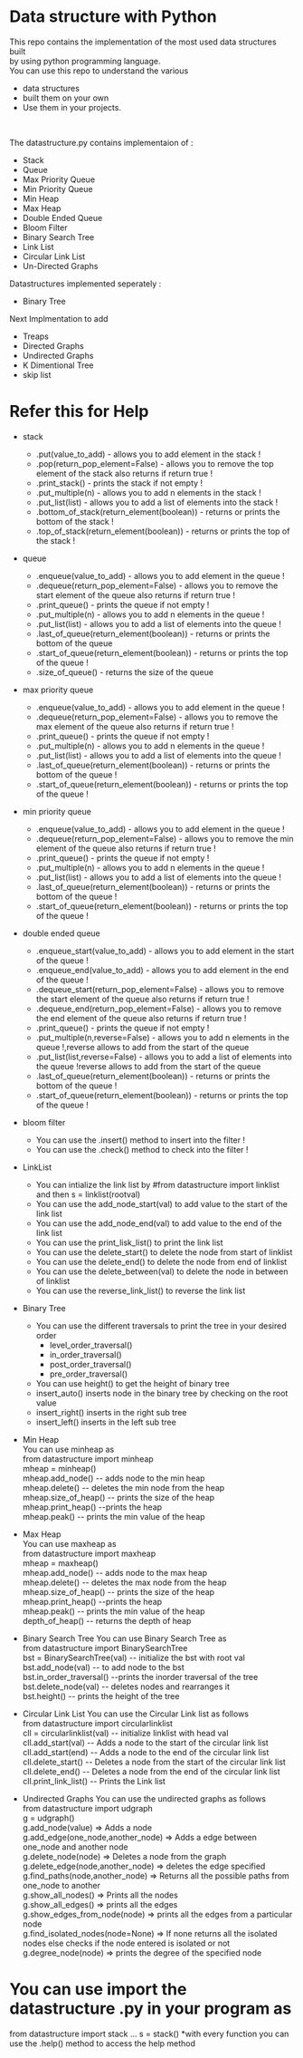 # Data structure with Python 
This repo contains the implementation of the most used data structures built <br /> by using python programming language. <br />
You can use this repo to understand the various 
- data structures
- built them on your own  
- Use them in your projects.
<br />

The datastructure.py contains implementaion of :
- Stack
- Queue 
- Max Priority Queue
- Min Priority Queue 
- Min Heap
- Max Heap
- Double Ended Queue 
- Bloom Filter 
- Binary Search Tree 
- Link List 
- Circular Link List 
- Un-Directed Graphs

Datastructures implemented seperately :
- Binary Tree 

Next Implmentation to add 
- Treaps
- Directed Graphs 
- Undirected Graphs 
- K Dimentional Tree 
- skip list 

# Refer this for Help

- stack 
  - .put(value_to_add) - allows you to add element in the stack !
  - .pop(return_pop_element=False) - allows you to remove the top element of the stack also returns if return true !
  - .print_stack() - prints the stack if not empty !
  - .put_multiple(n) - allows you to add n elements in the stack !
  - .put_list(list) - allows you to add a list of elements into the stack !
  - .bottom_of_stack(return_element(boolean)) - returns or prints the bottom of the stack !
  - .top_of_stack(return_element(boolean)) - returns or prints the top of the stack !
  
- queue
  - .enqueue(value_to_add) - allows you to add element in the queue !
  - .dequeue(return_pop_element=False) - allows you to remove the start element of the queue also returns if return true !
  - .print_queue() - prints the queue if not empty !
  - .put_multiple(n) - allows you to add n elements in the queue !
  - .put_list(list) - allows you to add a list of elements into the queue !
  - .last_of_queue(return_element(boolean)) - returns or prints the bottom of the queue 
  - .start_of_queue(return_element(boolean)) - returns or prints the top of the queue !
  - .size_of_queue() - returns the size of the queue
  
- max priority queue 
  - .enqueue(value_to_add) - allows you to add element in the queue !
  - .dequeue(return_pop_element=False) - allows you to remove the max element of the queue also returns if return true !
  - .print_queue() - prints the queue if not empty !
  - .put_multiple(n) - allows you to add n elements in the queue !
  - .put_list(list) - allows you to add a list of elements into the queue !
  - .last_of_queue(return_element(boolean)) - returns or prints the bottom of the queue !
  - .start_of_queue(return_element(boolean)) - returns or prints the top of the queue !
  
- min priority queue 
  - .enqueue(value_to_add) - allows you to add element in the queue !
  - .dequeue(return_pop_element=False) - allows you to remove the min element of the queue also returns if return true !
  - .print_queue() - prints the queue if not empty !
  - .put_multiple(n) - allows you to add n elements in the queue !
  - .put_list(list) - allows you to add a list of elements into the queue !
  - .last_of_queue(return_element(boolean)) - returns or prints the bottom of the queue !
  - .start_of_queue(return_element(boolean)) - returns or prints the top of the queue !
  
- double ended queue 
  - .enqueue_start(value_to_add) - allows you to add element in the start of the queue !
  - .enqueue_end(value_to_add) - allows you to add element in the end of the queue !
  - .dequeue_start(return_pop_element=False) - allows you to remove the start element of the queue also returns if return true !
  - .dequeue_end(return_pop_element=False) - allows you to remove the end element of the queue also returns if return true !
  - .print_queue() - prints the queue if not empty !
  - .put_multiple(n,reverse=False) - allows you to add n elements in the queue !,reverse allows to add from the start of the queue
  - .put_list(list,reverse=False) - allows you to add a list of elements into the queue !reverse allows to add from the start of the queue
  - .last_of_queue(return_element(boolean)) - returns or prints the bottom of the queue !
  - .start_of_queue(return_element(boolean)) - returns or prints the top of the queue !
  
- bloom filter 
  - You can use the .insert() method to insert into the filter !
  - You can use the .check() method to check into the filter !

- LinkList 
  - You can intialize the link list by #from datastructure import linklist and then s = linklist(rootval)
  - You can use the add_node_start(val) to add value to the start of the link list
  - You can use the add_node_end(val) to add value to the end of the link list 
  - You can use the print_lisk_list() to print the link list 
  - You can use the delete_start() to delete the node from start of linklist 
  - You can use the delete_end() to delete the node from end of linklist 
  - You can use the delete_between(val) to delete the node in between of linklist 
  - You can use the reverse_link_list() to reverse the link list 
 
- Binary Tree
  - You can use the different traversals to print the tree in your desired order 
      - level_order_traversal()
      - in_order_traversal()
      - post_order_traversal()
      - pre_order_traversal()
  - You can use height() to get the height of binary tree 
  - insert_auto() inserts node in the binary tree by checking on the root value 
  - insert_right() inserts in the right sub tree 
  - insert_left() inserts in the left sub tree 

- Min Heap <br />
  You can use minheap as <br />
  from datastructure import minheap <br />
  mheap = minheap() <br />
  mheap.add_node() -- adds node to the min heap <br />
  mheap.delete() -- deletes the min node from the heap <br />
  mheap.size_of_heap() -- prints the size of the heap <br />
  mheap.print_heap() --prints the heap <br />
  mheap.peak() -- prints the min value of the heap <br /> 
  
- Max Heap <br />
  You can use maxheap as <br />
  from datastructure import maxheap <br />
  mheap = maxheap() <br />
  mheap.add_node() -- adds node to the max heap <br />
  mheap.delete() -- deletes the max node from the heap <br />
  mheap.size_of_heap() -- prints the size of the heap <br />
  mheap.print_heap() --prints the heap <br />
  mheap.peak() -- prints the min value of the heap <br /> 
  depth_of_heap() -- returns the depth of heap <br />

- Binary Search Tree 
  You can use Binary Search Tree as <br />
  from datastructure import BinarySearchTree <br />
  bst = BinarySearchTree(val) -- initialize the bst with root val <br />
  bst.add_node(val) -- to add node to the bst <br />
  bst.in_order_traversal() --prints the inorder traversal of the tree <br />
  bst.delete_node(val) -- deletes nodes and rearranges it <br />
  bst.height() -- prints the height of the tree <br />

- Circular Link List 
  You can use the Circular Link list as follows <br />
  from datastructure import circularlinklist <br />
  cll = circularlinklist(val) -- initialize linklist with head val <br />
  cll.add_start(val) -- Adds a node to the start of the  circular link list <br />
  cll.add_start(end) -- Adds a node to the end of the circular link list <br />
  cll.delete_start() -- Deletes a node from the start of the circular link list <br />
  cll.delete_end() -- Deletes a node from the end of the circular link list <br />
  cll.print_link_list() -- Prints the Link list <br />

- Undirected Graphs
  You can use the undirected graphs as follows <br />
  from datastructure import udgraph <br />
  g = udgraph() <br />
  g.add_node(value) => Adds a node <br />
  g.add_edge(one_node,another_node) => Adds a edge between one_node and another node <br />
  g.delete_node(node) => Deletes a node from the graph <br />
  g.delete_edge(node,another_node) => deletes the edge specified <br />
  g.find_paths(node,another_node) => Returns all the possible paths from one_node to another <br />
  g.show_all_nodes() => Prints all the nodes <br />
  g.show_all_edges() => prints all the edges <br />
  g.show_edges_from_node(node) => prints all the edges from a particular node <br />
  g.find_isolated_nodes(node=None) => If none returns all the isolated nodes else checks if the node entered is isolated or not <br />
  g.degree_node(node) => prints the degree of the specified node <br />

# You can use import the datastructure .py in your program as 
from datastructure import stack ... 
s = stack() 
*with every function you can use the .help() method to access the help method 